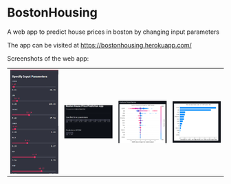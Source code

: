 # BostonHousing
A web app to predict house prices in boston by changing input parameters

The app can be visited at https://bostonhousing.herokuapp.com/

Screenshots of the web app:

<table style="width:100%">
  <tr>
    <th><img src="img/ss1.png" width=200/></th>
    <th><img src="img/ss2.png" width=200/></th>
    <th><img src="img/ss3.png" width=200/></th>
    <th><img src="img/ss4.png" width=200/></th>
  </tr>
 </table>
